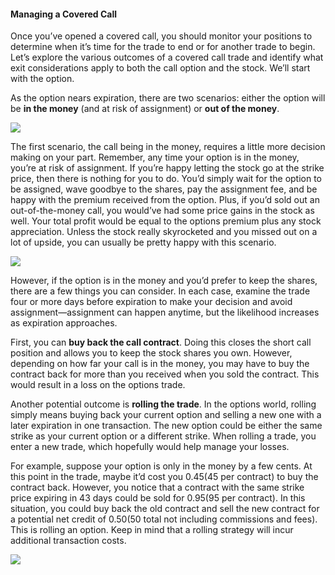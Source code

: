 #### Managing a Covered Call

Once you’ve opened a covered call, you should monitor your positions to determine when it’s time for the trade to end or for another trade to begin. Let’s explore the various outcomes of a covered call trade and identify what exit considerations apply to both the call option and the stock. We’ll start with the option.

As the option nears expiration, there are two scenarios: either the option will be  **in the money**  (and at risk of assignment) or  **out of the money**.

![](https://education.ameritrade.com/content/cms/images/BDTO_Lesson_4.60.01.jpg)

The first scenario, the call being in the money, requires a little more decision making on your part. Remember, any time your option is in the money, you’re at risk of assignment. If you’re happy letting the stock go at the strike price, then there is nothing for you to do. You’d simply wait for the option to be assigned, wave goodbye to the shares, pay the assignment fee, and be happy with the premium received from the option. Plus, if you’d sold out an out-of-the-money call, you would’ve had some price gains in the stock as well. Your total profit would be equal to the options premium plus any stock appreciation. Unless the stock really skyrocketed and you missed out on a lot of upside, you can usually be pretty happy with this scenario.

![](https://education.ameritrade.com/content/cms/images/BDTO_Lesson_4.60.02.jpg)

However, if the option is in the money and you’d prefer to keep the shares, there are a few things you can consider. In each case, examine the trade four or more days before expiration to make your decision and avoid assignment—assignment can happen anytime, but the likelihood increases as expiration approaches.

First, you can  **buy back the call contract**. Doing this closes the short call position and allows you to keep the stock shares you own. However, depending on how far your call is in the money, you may have to buy the contract back for more than you received when you sold the contract. This would result in a loss on the options trade.

Another potential outcome is  **rolling the trade**. In the options world, rolling simply means buying back your current option and selling a new one with a later expiration in one transaction. The new option could be either the same strike as your current option or a different strike. When rolling a trade, you enter a new trade, which hopefully would help manage your losses.

For example, suppose your option is only in the money by a few cents. At this point in the trade, maybe it’d cost you $0.45 ($45 per contract) to buy the contract back. However, you notice that a contract with the same strike price expiring in 43 days could be sold for $0.95 ($95 per contract). In this situation, you could buy back the old contract and sell the new contract for a potential net credit of $0.50 ($50 total not including commissions and fees). This is rolling an option. Keep in mind that a rolling strategy will incur additional transaction costs.

![](https://education.ameritrade.com/content/cms/images/BDTO_Lesson_4.60.03.jpg)


<!--stackedit_data:
eyJoaXN0b3J5IjpbMjg4NzMwNjI5XX0=
-->
